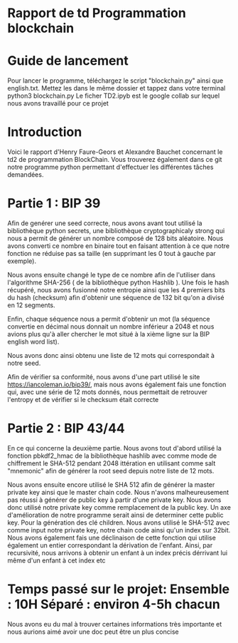 # Rapport de td Programmation blockchain 

# Guide de lancement
Pour lancer le programme, téléchargez le script "blockchain.py" ainsi que english.txt. Mettez les dans le même dossier et tappez dans votre terminal python3 blockchain.py
Le ficher TD2.ipyb est le google collab sur lequel nous avons travaillé pour ce projet
# Introduction

Voici le rapport d'Henry Faure-Geors et Alexandre Bauchet concernant le td2 de programmation BlockChain. Vous trouverez également dans ce git notre programme python permettant d'effectuer les différentes tâches demandées.

# Partie 1 : BIP 39

Afin de genérer une seed correcte, nous avons avant tout utilisé la bibliothèque python secrets, une bibliothèque cryptographicaly strong qui nous a permit de générer un nombre composé de 128 bits aléatoire. Nous avons converti ce nombre en binaire tout en faisant attention à ce que notre fonction ne réduise pas sa taille (en supprimant les 0 tout à gauche par exemple).

Nous avons ensuite changé le type de ce nombre afin de l'utiliser dans l'algorithme SHA-256 ( de la bibliothèque python Hashlib ).
Une fois le hash récupéré, nous avons fusionné notre entropie ainsi que les 4 premiers bits du hash (checksum) afin d'obtenir une séquence de 132 bit qu'on a divisé en 12 segments.

Enfin, chaque séquence nous a permit d'obtenir un mot (la séquence convertie en décimal nous donnait un nombre inférieur a 2048 et nous avions plus qu'à aller chercher le mot situé à la xième ligne sur la BIP english word list).

Nous avons donc ainsi obtenu une liste de 12 mots qui correspondait à notre seed.

Afin de vérifier sa conformité, nous avons d'une part utilisé le site https://iancoleman.io/bip39/, mais nous avons également fais une fonction qui, avec une série de 12 mots donnés, nous permettait de retrouver l'entropy et de vérifier si le checksum était correcte


# Partie 2 : BIP 43/44

En ce qui concerne la deuxième partie. Nous avons tout d'abord utilisé la fonction pbkdf2_hmac de la bibliothèque hashlib avec comme mode de chiffrement le SHA-512 pendant 2048 ittération en utilisant comme salt "mnemonic" afin de générer la root seed depuis notre liste de 12 mots.

Nous avons ensuite encore utilisé le SHA 512 afin de générer la master private key ainsi que le master chain code.
Nous n'avons malheureusement pas réussi à générer de public key à partir d'une private key. Nous avons donc utilisé notre private key comme remplacement de la public key. Un axe d'amélioration de notre programme serait ainsi de determiner cette public key.
Pour la génération des clé children. Nous avons utilisé le SHA-512 avec comme input notre private key, notre chain code ainsi qu'un index sur 32bit. 
Nous avons également fais une déclinaison de cette fonction qui utilise également un entier correspondant la dérivation de l'enfant. Ainsi, par recursivité, nous arrivons à obtenir un enfant à un index précis dérrivant lui même d'un enfant à cet index etc 


# Temps passé sur le projet: Ensemble : 10H Séparé : environ 4-5h chacun

Nous avons eu du mal à trouver certaines informations très importante et nous aurions aimé avoir une doc peut être un plus concise 
